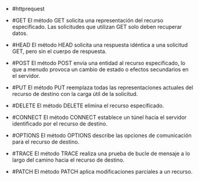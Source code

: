 - #httprequest

- #GET El método GET solicita una representación del recurso especificado. Las solicitudes que utilizan GET solo deben recuperar datos.
- #HEAD El método HEAD solicita una respuesta idéntica a una solicitud GET, pero sin el cuerpo de respuesta.
- #POST El método POST envía una entidad al recurso especificado, lo que a menudo provoca un cambio de estado o efectos secundarios en el servidor.
- #PUT El método PUT reemplaza todas las representaciones actuales del recurso de destino con la carga útil de la solicitud.
- #DELETE El método DELETE elimina el recurso especificado.
- #CONNECT El método CONNECT establece un túnel hacia el servidor identificado por el recurso de destino.
- #OPTIONS El método OPTIONS describe las opciones de comunicación para el recurso de destino.
- #TRACE El método TRACE realiza una prueba de bucle de mensaje a lo largo del camino hacia el recurso de destino.
- #PATCH El método PATCH aplica modificaciones parciales a un recurso.